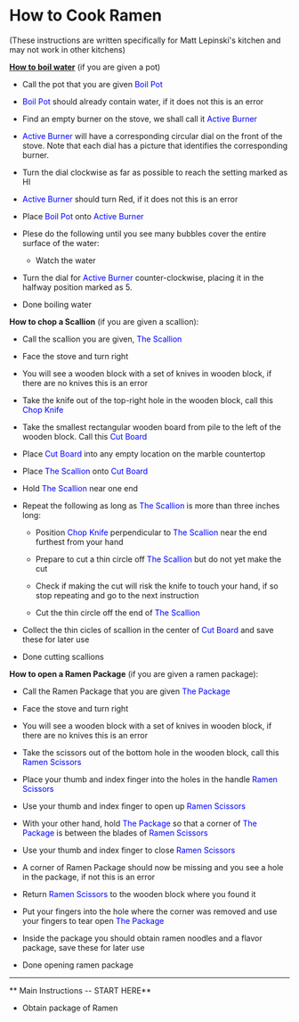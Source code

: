 # How to Cook Ramen
(These instructions are written specifically for Matt Lepinski's kitchen and may not work in other kitchens)


<ins>**How to boil water**</ins> (if you are given a pot)

* Call the pot that you are given <span style="color:blue">Boil Pot</span>

* <span style="color:blue">Boil Pot</span> should already contain water, if it does not this is an error

* Find an empty burner on the stove, we shall call it <span style="color:blue">Active Burner</span>

* <span style="color:blue">Active Burner</span> will have a corresponding circular dial on the front of the stove.
Note that each dial has a picture that identifies the corresponding burner.

* Turn the dial clockwise as far as possible to reach the setting marked as HI

* <span style="color:blue">Active Burner</span> should turn Red, if it does not this is an error 

* Place <span style="color:blue">Boil Pot</span> onto <span style="color:blue">Active Burner</span>

* Plese do the following until you see many bubbles cover the entire surface of the water:
    * Watch the water

* Turn the dial for <span style="color:blue">Active Burner</span> counter-clockwise, placing it in the halfway position marked as 5.

* Done boiling water


**How to chop a Scallion** (if you are given a scallion):

* Call the scallion you are given, <span style="color:blue">The Scallion</span>

* Face the stove and turn right

* You will see a wooden block with a set of knives in wooden block, if there are no knives this is an error

* Take the knife out of the top-right hole in the wooden block, call this <span style="color:blue">Chop Knife</span>

* Take the smallest rectangular wooden board from pile to the left of the wooden block. Call this <span style="color:blue">Cut Board</span>

* Place <span style="color:blue">Cut Board</span> into any empty location on the marble countertop

* Place <span style="color:blue">The Scallion</span> onto <span style="color:blue">Cut Board</span>

* Hold <span style="color:blue">The Scallion </span> near one end

* Repeat the following as long as <span style="color:blue">The Scallion </span> is more than three inches long:
    * Position <span style="color:blue">Chop Knife </span> perpendicular to <span style="color:blue">The Scallion </span> near the end furthest from your hand
    
    * Prepare to cut a thin circle off <span style="color:blue">The Scallion </span> but do not yet make the cut

    * Check if making the cut will risk the knife to touch your hand, if so stop repeating and go to the next instruction

    * Cut the thin circle off the end of <span style="color:blue">The Scallion </span>
 
* Collect the thin cicles of scallion in the center of <span style="color:blue">Cut Board</span> and save these for later use

* Done cutting scallions

**How to open a Ramen Package** (if you are given a ramen package):

* Call the Ramen Package that you are given <span style="color:blue">The Package</span>

* Face the stove and turn right

* You will see a wooden block with a set of knives in wooden block, if there are no knives this is an error

* Take the scissors out of the bottom hole in the wooden block, call this <span style="color:blue">Ramen Scissors</span>

* Place your thumb and index finger into the holes in the handle <span style="color:blue">Ramen Scissors</span>

* Use your thumb and index finger to open up  <span style="color:blue">Ramen Scissors</span>

* With your other hand, hold <span style="color:blue">The Package</span> so that a corner of <span style="color:blue">The Package</span> is between the blades of <span style="color:blue">Ramen Scissors</span>

* Use your thumb and index finger to close <span style="color:blue">Ramen Scissors</span>

* A corner of Ramen Package should now be missing and you see a hole in the package, if not this is an error

* Return <span style="color:blue">Ramen Scissors</span> to the wooden block where you found it

* Put your fingers into the hole where the corner was removed and use your fingers to tear open <span style="color:blue">The Package</span>

* Inside the package you should obtain ramen noodles and a flavor package, save these for later use

* Done opening ramen package

---------------

** Main Instructions -- START HERE**

* Obtain package of Ramen



